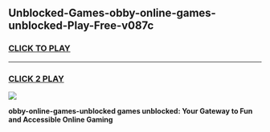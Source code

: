 
## Unblocked-Games-obby-online-games-unblocked-Play-Free-v087c
<h3>
<a href="https://premium76.site?title=obby-online-games-unblocked&ref=09A">CLICK TO PLAY</a></h3>
<hr>

<h3>
<a href="https://premium76.site?title=obby-online-games-unblocked&ref=09A">CLICK 2 PLAY</a>
  
</h3>

<a href="https://premium76.site?title=obby-online-games-unblocked&ref=09A"><img src="https://clearcache.store/games.png"></a>


**obby-online-games-unblocked games unblocked: Your Gateway to Fun and Accessible Online Gaming**

